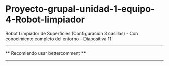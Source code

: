 # Proyecto-grupal-unidad-1-equipo-4-Robot-limpiador
Robot Limpiador de Superficies (Configuración 3 casillas) - Con conocimiento completo del entorno - Diapositiva 11

***********************************
** Recomiendo usar bettercomment **
***********************************
